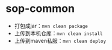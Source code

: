 # sop-common

- 打包成jar：`mvn clean package`
- 上传到本机仓库：`mvn clean install`
- 上传到maven私服：`mvn clean deploy`